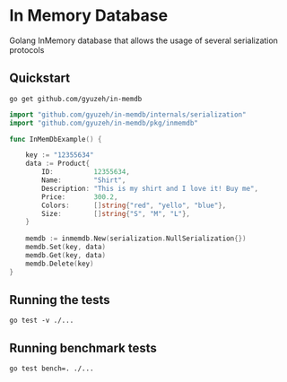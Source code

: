 # In Memory Database

Golang InMemory database that allows the usage of several serialization protocols

## Quickstart

    go get github.com/gyuzeh/in-memdb


```go
import "github.com/gyuzeh/in-memdb/internals/serialization"
import "github.com/gyuzeh/in-memdb/pkg/inmemdb"

func InMemDbExample() {

    key := "12355634"
    data := Product{
		ID:          12355634,
		Name:        "Shirt",
		Description: "This is my shirt and I love it! Buy me",
		Price:       300.2,
		Colors:      []string{"red", "yello", "blue"},
		Size:        []string{"S", "M", "L"},
    }
    
    memdb := inmemdb.New(serialization.NullSerialization{})
    memdb.Set(key, data)
    memdb.Get(key, data)
    memdb.Delete(key)
}
```

## Running the tests

    go test -v ./... 

## Running benchmark tests

    go test bench=. ./... 
